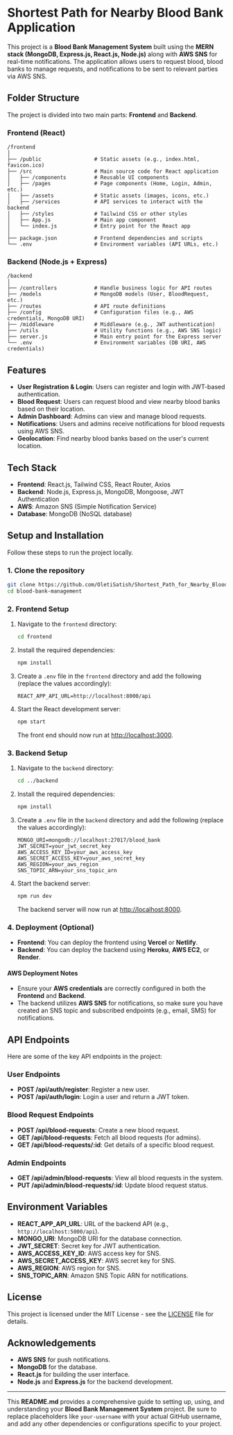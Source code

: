 # Shortest Path for Nearby Blood Bank Application

This project is a **Blood Bank Management System** built using the **MERN stack (MongoDB, Express.js, React.js, Node.js)** along with **AWS SNS** for real-time notifications. The application allows users to request blood, blood banks to manage requests, and notifications to be sent to relevant parties via AWS SNS.

## Folder Structure

The project is divided into two main parts: **Frontend** and **Backend**.

### Frontend (React)
```
/frontend
│
├── /public                 # Static assets (e.g., index.html, favicon.ico)
├── /src                    # Main source code for React application
│   ├── /components         # Reusable UI components
│   ├── /pages              # Page components (Home, Login, Admin, etc.)
│   ├── /assets             # Static assets (images, icons, etc.)
│   ├── /services           # API services to interact with the backend
│   ├── /styles             # Tailwind CSS or other styles
│   ├── App.js              # Main app component
│   └── index.js            # Entry point for the React app
│
├── package.json            # Frontend dependencies and scripts
└── .env                    # Environment variables (API URLs, etc.)
```

### Backend (Node.js + Express)
```
/backend
│
├── /controllers            # Handle business logic for API routes
├── /models                 # MongoDB models (User, BloodRequest, etc.)
├── /routes                 # API route definitions
├── /config                 # Configuration files (e.g., AWS credentials, MongoDB URI)
├── /middleware             # Middleware (e.g., JWT authentication)
├── /utils                  # Utility functions (e.g., AWS SNS logic)
├── server.js               # Main entry point for the Express server
└── .env                    # Environment variables (DB URI, AWS credentials)
```

## Features

- **User Registration & Login**: Users can register and login with JWT-based authentication.
- **Blood Request**: Users can request blood and view nearby blood banks based on their location.
- **Admin Dashboard**: Admins can view and manage blood requests.
- **Notifications**: Users and admins receive notifications for blood requests using AWS SNS.
- **Geolocation**: Find nearby blood banks based on the user's current location.

## Tech Stack

- **Frontend**: React.js, Tailwind CSS, React Router, Axios
- **Backend**: Node.js, Express.js, MongoDB, Mongoose, JWT Authentication
- **AWS**: Amazon SNS (Simple Notification Service)
- **Database**: MongoDB (NoSQL database)

## Setup and Installation

Follow these steps to run the project locally.

### 1. Clone the repository

```bash
git clone https://github.com/OletiSatish/Shortest_Path_for_Nearby_BloodBank_Application.git
cd blood-bank-management
```

### 2. Frontend Setup

1. Navigate to the `frontend` directory:
   ```bash
   cd frontend
   ```
2. Install the required dependencies:
   ```bash
   npm install
   ```
3. Create a `.env` file in the `frontend` directory and add the following (replace the values accordingly):
   ```
   REACT_APP_API_URL=http://localhost:8000/api
   ```

4. Start the React development server:
   ```bash
   npm start
   ```
   The front end should now run at [http://localhost:3000](http://localhost:3000).

### 3. Backend Setup

1. Navigate to the `backend` directory:
   ```bash
   cd ../backend
   ```
2. Install the required dependencies:
   ```bash
   npm install
   ```
3. Create a `.env` file in the `backend` directory and add the following (replace the values accordingly):
   ```
   MONGO_URI=mongodb://localhost:27017/blood_bank
   JWT_SECRET=your_jwt_secret_key
   AWS_ACCESS_KEY_ID=your_aws_access_key
   AWS_SECRET_ACCESS_KEY=your_aws_secret_key
   AWS_REGION=your_aws_region
   SNS_TOPIC_ARN=your_sns_topic_arn
   ```

4. Start the backend server:
   ```bash
   npm run dev
   ```
   The backend server will now run at [http://localhost:8000](http://localhost:8000).

### 4. Deployment (Optional)

- **Frontend**: You can deploy the frontend using **Vercel** or **Netlify**.
- **Backend**: You can deploy the backend using **Heroku**, **AWS EC2**, or **Render**.

#### AWS Deployment Notes

- Ensure your **AWS credentials** are correctly configured in both the **Frontend** and **Backend**.
- The backend utilizes **AWS SNS** for notifications, so make sure you have created an SNS topic and subscribed endpoints (e.g., email, SMS) for notifications.

## API Endpoints

Here are some of the key API endpoints in the project:

### User Endpoints
- **POST /api/auth/register**: Register a new user.
- **POST /api/auth/login**: Login a user and return a JWT token.
  
### Blood Request Endpoints
- **POST /api/blood-requests**: Create a new blood request.
- **GET /api/blood-requests**: Fetch all blood requests (for admins).
- **GET /api/blood-requests/:id**: Get details of a specific blood request.

### Admin Endpoints
- **GET /api/admin/blood-requests**: View all blood requests in the system.
- **PUT /api/admin/blood-requests/:id**: Update blood request status.

## Environment Variables

- **REACT_APP_API_URL**: URL of the backend API (e.g., `http://localhost:5000/api`).
- **MONGO_URI**: MongoDB URI for the database connection.
- **JWT_SECRET**: Secret key for JWT authentication.
- **AWS_ACCESS_KEY_ID**: AWS access key for SNS.
- **AWS_SECRET_ACCESS_KEY**: AWS secret key for SNS.
- **AWS_REGION**: AWS region for SNS.
- **SNS_TOPIC_ARN**: Amazon SNS Topic ARN for notifications.

## License

This project is licensed under the MIT License - see the [LICENSE](LICENSE) file for details.

## Acknowledgements

- **AWS SNS** for push notifications.
- **MongoDB** for the database.
- **React.js** for building the user interface.
- **Node.js** and **Express.js** for the backend development.

---

This **README.md** provides a comprehensive guide to setting up, using, and understanding your **Blood Bank Management System** project. Be sure to replace placeholders like `your-username` with your actual GitHub username, and add any other dependencies or configurations specific to your project.
